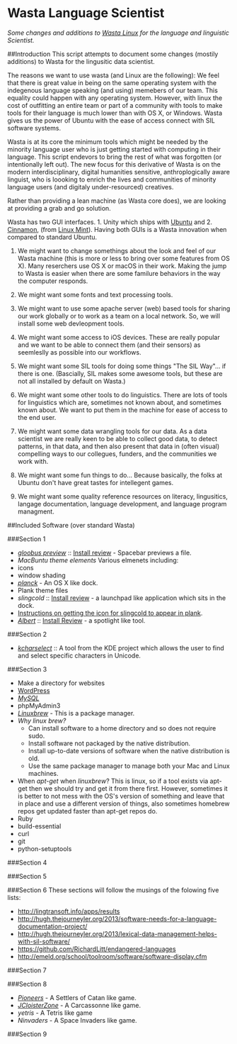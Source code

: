 # Wasta Language Scientist
_Some changes and additions to [Wasta Linux](https://github.com/wasta-linux) for the language and linguistic Scientist._

##Introduction
This script attempts to document some changes (mostily additions) to Wasta for the lingusitic data scientist.

The reasons we want to use wasta (and Linux are the following): We feel that there is great value in being on the same operating system with the indegenous language speaking (and using) memebers of our team. This equality could happen with any operating system. However, with linux the cost of outfitting an entire team or part of a community with tools to make tools for their language is much lower than with OS X, or Windows. Wasta gives us the power of Ubuntu with the ease of access connect with SIL software systems.

Wasta is at its core the minimum tools which might be needed by the minority language user who is just getting started with computing in their language. This script endevors to bring the rest of what was forgotten (or intentionally left out). The new focus for this derivative of Wasta is on the modern interdisciplinary, digital humanities sensitive, anthroplogically aware linguist, who is loooking to enrich the lives and communities of minority language users (and digitaly under-resourced) creatives.

Rather than providing a lean machine (as Wasta core does), we are looking at providing a grab and go solution.

Wasta has two GUI interfaces. 1. Unity which ships with [Ubuntu](https://www.ubuntu.com/download/desktop) and 2. [Cinnamon](http://cinnamon.linuxmint.com/), (from [Linux Mint](https://www.linuxmint.com/)). Having both GUIs is a Wasta innovation when compared to standard Ubuntu.

1. We might want to change somethings about the look and feel of our Wasta machine (this is more or less to bring over some features from OS X). Many reserchers use OS X or macOS in their work. Making the jump to Wasta is easier when there are some familure behaviors in the way the computer responds.

2. We might want some fonts and text processing tools.

3. We might want to use some apache server (web) based tools for sharing our work globally or to work as a team on a local network. So, we will install some web devleopment tools.

4. We might want some access to iOS devices. These are really popular and we want to be able to connect them (and their sensors) as seemleslly as possible into our workflows.

5. We might want some SIL tools for doing some things "The SIL Way"... if there is one. (Bascially, SIL makes some awesome tools, but these are not all installed by default on Wasta.)

6. We might want some other tools to do linguistics. There are lots of tools for linguistics which are, sometimes not known about, and sometimes known about. We want to put them in the machine for ease of access to the end user.

7. We might want some data wrangling tools for our data. As a data scientist we are really keen to be able to collect good data, to detect patterns, in that data, and then also present that data in (often visual) compelling ways to our collegues, funders, and the communities we work with.

8. We might want some fun things to do... Because basically, the folks at Ubuntu don't have great tastes for intellegent games.

9. We might want some quality reference resources on literacy, lingusitics, langage documentation, language development, and language program managment.

##Included Software (over standard Wasta)

###Section 1

* _[gloobus preview](https://launchpad.net/gloobus-preview)_ :: [Install review](http://www.webupd8.org/2015/01/quick-file-previewer-gloobus-preview.html) - Spacebar previews a file.
* _MacBuntu theme elements_ Various elmenets including:
 * icons
 * window shading
* _[planck](https://launchpad.net/plank)_ - An OS X like dock. 
 * Plank theme files
* _slingcold_ :: [Install review](http://www.noobslab.com/2015/03/slingscold-launcher-fixed-for-all.html) - a launchpad like application which sits in the dock.
 * [Instructions on getting the icon for slingcold to appear in plank](http://askubuntu.com/questions/810307/how-do-i-put-slingscold-icon-on-plank).
* _[Albert](https://albertlauncher.github.io/)_ :: [Install Review]() - a spotlight like tool.
 
###Section 2
 
 * _[kcharselect](https://utils.kde.org/projects/kcharselect/)_ :: A tool from the KDE project which allows the user to find and select specific characters in Unicode.
 
###Section 3

* Make a directory for websites
* [WordPress](https://www.wordpress.org/)
* _[MySQL](https://dev.mysql.com/downloads/)_
* phpMyAdmin3
* _[Linuxbrew](http://linuxbrew.sh/)_ - This is a package manager.
 * _Why linux brew?_
      *  Can install software to a home directory and so does not require sudo.
      *  Install software not packaged by the native distribution.
      *  Install up-to-date versions of software when the native distribution is old.
      *  Use the same package manager to manage both your Mac and Linux machines.
 * When _apt-get_ when _linuxbrew_? This is linux, so if a tool exists via apt-get then we should try and get it from there first. However, sometimes it is better to not mess with the OS's version of something and leave that in place and use a different version of things, also sometimes homebrew repos get updated faster than apt-get repos do.
* Ruby
* build-essential 
* curl
* git 
* python-setuptools


###Section 4


###Section 5

###Section 6
These sections will follow the musings of the folowing five lists: 
* http://lingtransoft.info/apps/results
* http://hugh.thejourneyler.org/2013/software-needs-for-a-language-documentation-project/
* http://hugh.thejourneyler.org/2013/lexical-data-management-helps-with-sil-software/
* https://github.com/RichardLitt/endangered-languages
* http://emeld.org/school/toolroom/software/software-display.cfm

###Section 7

###Section 8

* _[Pioneers](http://pio.sourceforge.net/)_ - A Settlers of Catan like game.
* _[JCloisterZone](http://jcloisterzone.com/en/)_ - A Carcassonne like game.
* _yetris_ - A Tetris like game
* _Ninvaders_ - A Space Invaders like game.

###Section 9
